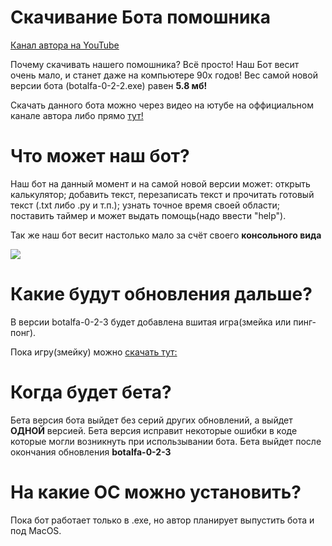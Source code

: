 <body>

    


<h1>Скачивание Бота помошника</h1>

<a href="https://www.youtube.com/channel/UCiCS6t9EErkVK1T7Y1u9YRg" target="_blank">Канал автора на YouTube</a>

Почему скачивать нашего помошника? Всё просто! Наш Бот весит очень мало, и станет даже на компьютере 90х годов! Вес самой новой версии бота (botalfa-0-2-2.exe) равен <strong>5.8 мб!</strong> 

Скачать данного бота можно через видео на ютубе на оффициальном канале автора либо прямо <a href="https://drive.google.com/file/d/1GjJFC3hFUqkNVvPABCY7U6Hp9l6lmiqL/view?usp=sharing" target="_blank">тут!</a>

<h1>Что может наш бот?</h1>

Наш бот на данный момент и на самой новой версии может: открыть калькулятор; добавить текст, перезаписать текст и прочитать готовый текст (.txt либо .py и т.п.); узнать точное время своей области; поставить таймер и может выдать помощь(надо ввести "help").

Так же наш бот весит настолько мало за счёт своего <strong>консольного вида</strong>

<img src="SBot.png">

<h1>Какие будут обновления дальше?</h1>

В версии botalfa-0-2-3 будет добавлена вшитая игра(змейка или пинг-понг).

Пока игру(змейку) можно <a href="https://drive.google.com/file/d/1Fn4x6Ff_q0xkeiYYLVWZ_1HrSutGuYkT/view?usp=sharing" target="_blank">скачать тут:</a>

<h1>Когда будет бета?</h1>

Бета версия бота выйдет без серий других обновлений, а выйдет <strong>ОДНОЙ</strong> версией. Бета версия исправит некоторые ошибки в коде которые могли возникнуть при использывании бота. Бета выйдет после окончания обновления <strong>botalfa-0-2-3</strong>

<h1>На какие ОС можно установить?</h1>

Пока бот работает только в .exe, но автор планирует выпустить бота и под MacOS. </body>
